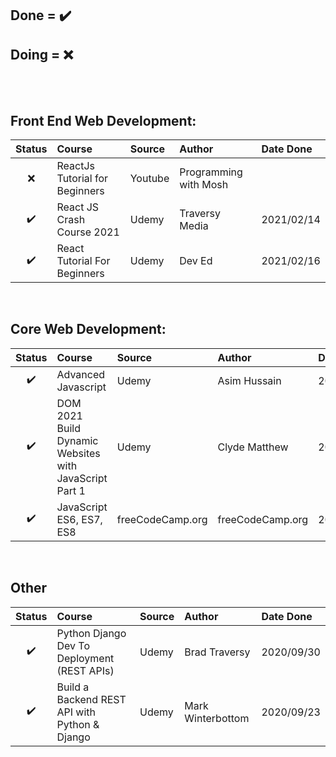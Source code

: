 ## Done = ✔️
## Doing = ❌
<br>
<br>


## Front End Web Development:
| Status | Course | Source | Author | Date Done |
| :---: | :---| :----- | :----- | :----- |
| ❌ | ReactJs Tutorial for Beginners | Youtube | Programming with Mosh | |
| ✔️ | React JS Crash Course 2021 | Udemy | Traversy Media | 2021/02/14|
| ✔️ | React Tutorial For Beginners | Udemy| Dev Ed | 2021/02/16 |
<br>


## Core Web Development:
| Status | Course | Source | Author | Date Done |
| :---: | :--- | :----- | :-----| :----- |
| ✔️ | Advanced Javascript | Udemy | Asim Hussain | 2021/03/24 |
| ✔️ | DOM 2021 Build Dynamic Websites with JavaScript Part 1 | Udemy | Clyde Matthew | 2021/03/17 |
| ✔️ | JavaScript ES6, ES7, ES8 | freeCodeCamp.org | freeCodeCamp.org | 2021/02/21|
<br>


## Other
| Status | Course | Source | Author | Date Done |
| :---: | :--- | :----- | :----- | :----- |
| ✔️ | Python Django Dev To Deployment (REST APIs) | Udemy | Brad Traversy | 2020/09/30 |
| ✔️ | Build a Backend REST API with Python & Django | Udemy | Mark Winterbottom | 2020/09/23|
<br>
